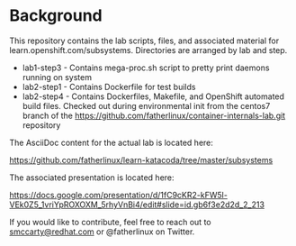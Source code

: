 # Background
This repository contains the lab scripts, files, and associated material for learn.openshift.com/subsystems. Directories are arranged by lab and step.

- lab1-step3 - Contains mega-proc.sh script to pretty print daemons running on system
- lab2-step1 - Contains Dockerfile for test builds
- lab2-step4 - Contains Dockerfiles, Makefile, and OpenShift automated build files. Checked out during environmental init from the centos7 branch of the https://github.com/fatherlinux/container-internals-lab.git repository

The AsciiDoc content for the actual lab is located here:

https://github.com/fatherlinux/learn-katacoda/tree/master/subsystems

The associated presentation is located here:

https://docs.google.com/presentation/d/1fC9cKR2-kFW5l-VEk0Z5_1vriYpROXOXM_5rhyVnBi4/edit#slide=id.gb6f3e2d2d_2_213

If you would like to contribute, feel free to reach out to smccarty@redhat.com or @fatherlinux on Twitter.

